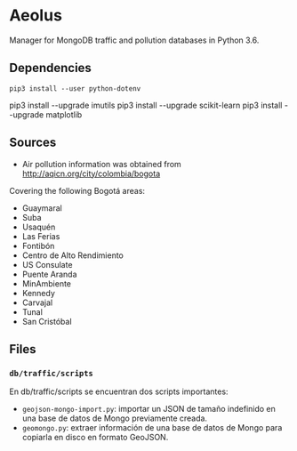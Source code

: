 # Aeolus

Manager for MongoDB traffic and pollution databases in Python 3.6.

## Dependencies

``pip3 install --user python-dotenv``

pip3 install --upgrade imutils
pip3 install --upgrade scikit-learn
pip3 install --upgrade matplotlib

## Sources 

- Air pollution information was obtained from http://aqicn.org/city/colombia/bogota

Covering the following Bogotá areas:
- Guaymaral 
- Suba
- Usaquén
- Las Ferias
- Fontibón
- Centro de Alto Rendimiento
- US Consulate
- Puente Aranda
- MinAmbiente
- Kennedy
- Carvajal
- Tunal
- San Cristóbal

## Files

### `db/traffic/scripts`
En db/traffic/scripts se encuentran dos scripts importantes:
- `geojson-mongo-import.py`: importar un JSON de tamaño indefinido en una base de datos de Mongo previamente creada.
- `geomongo.py`: extraer información de una base de datos de Mongo para copiarla en disco en formato GeoJSON.